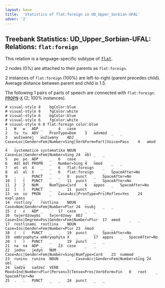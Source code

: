 ```yaml
---
layout: base
title:  'Statistics of flat:foreign in UD_Upper_Sorbian-UFAL'
udver: '2'
---
```


## Treebank Statistics: UD_Upper_Sorbian-UFAL: Relations: `flat:foreign`

This relation is a language-specific subtype of <tt><a href="hsb_ufal-dep-flat.html">flat</a></tt>.

2 nodes (0%) are attached to their parents as `flat:foreign`.

2 instances of `flat:foreign` (100%) are left-to-right (parent precedes child).
Average distance between parent and child is 1.5.

The following 1 pairs of parts of speech are connected with `flat:foreign`: <tt><a href="hsb_ufal-pos-PROPN.html">PROPN</a></tt>-<tt><a href="hsb_ufal-pos-X.html">X</a></tt> (2; 100% instances).


~~~ conllu
# visual-style 8	bgColor:blue
# visual-style 8	fgColor:white
# visual-style 6	bgColor:blue
# visual-style 6	fgColor:white
# visual-style 6 8 flat:foreign	color:blue
1	W	w	ADP	_	_	4	case	_	_
2	tu	tu	ADV	_	PronType=Dem	3	advmod	_	_
3	wužiwanej	wužiwany	ADJ	_	Case=Loc|Gender=Fem|Number=Sing|VerbForm=Part|Voice=Pass	4	amod	_	_
4	systematice	systematika	NOUN	_	Case=Loc|Gender=Fem|Number=Sing	24	obl	_	_
5	po	po	ADP	_	_	6	case	_	_
6	Adl	Adl	PROPN	_	Number=Sing	4	nmod	_	_
7	et	et	X	_	_	6	flat:foreign	_	_
8	al	al	X	_	_	6	flat:foreign	_	SpaceAfter=No
9	.	.	PUNCT	_	_	8	punct	_	SpaceAfter=No
10	[	[	PUNCT	_	_	11	punct	_	SpaceAfter=No
11	2	2	NUM	_	NumType=Card	6	appos	_	SpaceAfter=No
12	]	]	PUNCT	_	_	11	punct	_	_
13	so	so	PRON	_	Case=Acc|PronType=Prs|Reflex=Yes	24	expl:pass	_	_
14	rostliny	rostlina	NOUN	_	Case=Nom|Gender=Fem|Number=Plur	24	nsubj	_	_
15	z	z	ADP	_	_	17	case	_	_
16	twjerdźowymi	twjerdźowy	ADJ	_	Case=Ins|Degree=Pos|Gender=Fem|Number=Plur	17	amod	_	_
17	rostlinami	rostlina	NOUN	_	Case=Ins|Gender=Fem|Number=Plur	23	nmod	_	_
18	(	(	PUNCT	_	_	19	punct	_	SpaceAfter=No
19	embryophyta	embryophyta	X	_	_	17	appos	_	SpaceAfter=No
20	)	)	PUNCT	_	_	19	punct	_	_
21	na	na	ADP	_	_	23	case	_	_
22	jednu	jedyn	NUM	_	Case=Acc|Gender=Fem|Number=Sing|NumType=Card	23	nummod	_	_
23	runinu	runina	NOUN	_	Case=Acc|Gender=Fem|Number=Sing	24	obl	_	_
24	sadźa	sadźeć	VERB	_	Mood=Ind|Number=Plur|Person=3|Tense=Pres|VerbForm=Fin	0	root	_	SpaceAfter=No
25	.	.	PUNCT	_	_	24	punct	_	_

~~~


